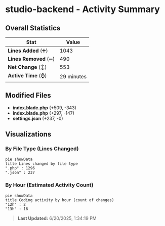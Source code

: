 # studio-backend - Activity Summary 

## Overall Statistics

| Stat                   | Value                                                             |
| ---------------------- | ----------------------------------------------------------------- |
| **Lines Added** (➕)   | 1043                                          |
| **Lines Removed** (➖) | 490                                        |
| **Net Change** (↕)    | 553                |
| **Active Time** (⌚)   | 29 minutes |


## Modified Files
- **index.blade.php** (+509, -343)
- **index.blade.php** (+297, -147)
- **settings.json** (+237, -0)

## Visualizations

### By File Type (Lines Changed)

```mermaid
pie showData
title Lines changed by file type
".php" : 1296
".json" : 237
```

### By Hour (Estimated Activity Count)

```mermaid
pie showData
title Coding activity by hour (count of changes)
"12h" : 2
"13h" : 16
```


> **Last Updated:** 6/20/2025, 1:34:19 PM